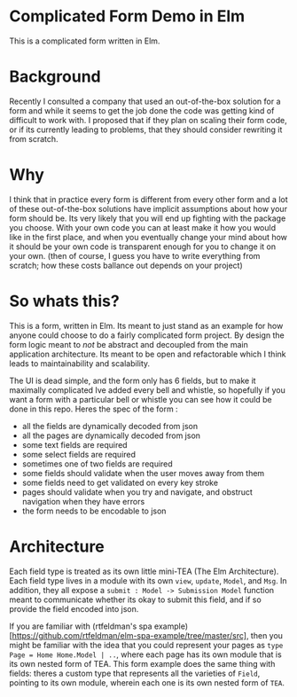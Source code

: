# Complicated Form Demo in Elm

This is a complicated form written in Elm.

# Background

Recently I consulted a company that used an out-of-the-box solution for a form and while it seems to get the job done the code was getting kind of difficult to work with. I proposed that if they plan on scaling their form code, or if its currently leading to problems, that they should consider rewriting it from scratch.

# Why

I think that in practice every form is different from every other form and a lot of these out-of-the-box solutions have implicit assumptions about how your form should be. Its very likely that you will end up fighting with the package you choose. With your own code you can at least make it how you would like in the first place, and when you eventually change your mind about how it should be your own code is transparent enough for you to change it on your own. (then of course, I guess you have to write everything from scratch; how these costs ballance out depends on your project)

# So whats this?

This is a form, written in Elm. Its meant to just stand as an example for how anyone could choose to do a fairly complicated form project. By design the form logic meant to _not_ be abstract and decoupled from the main application architecture. Its meant to be open and refactorable which I think leads to maintainability and scalability.

The UI is dead simple, and the form only has 6 fields, but to make it maximally complicated Ive added every bell and whistle, so hopefully if you want a form with a particular bell or whistle you can see how it could be done in this repo. Heres the spec of the form :

- all the fields are dynamically decoded from json
- all the pages are dynamically decoded from json
- some text fields are required
- some select fields are required
- sometimes one of two fields are required
- some fields should validate when the user moves away from them
- some fields need to get validated on every key stroke
- pages should validate when you try and navigate, and obstruct navigation when they have errors
- the form needs to be encodable to json

# Architecture

Each field type is treated as its own little mini-TEA (The Elm Architecture). Each field type lives in a module with its own `view`, `update`, `Model`, and `Msg`. In addition, they all expose a `submit : Model -> Submission Model` function meant to communicate whether its okay to submit this field, and if so provide the field encoded into json.

If you are familiar with (rtfeldman's spa example)[https://github.com/rtfeldman/elm-spa-example/tree/master/src], then you might be familiar with the idea that you could represent your pages as `type Page = Home Home.Model | ..`, where each page has its own module that is its own nested form of TEA. This form example does the same thing with fields: theres a custom type that represents all the varieties of `Field`, pointing to its own module, wherein each one is its own nested form of `TEA`.